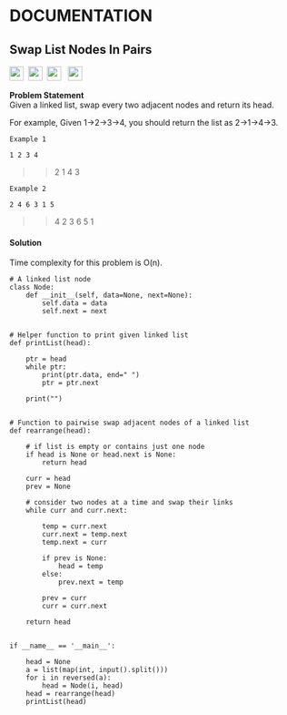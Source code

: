 # DOCUMENTATION
## Swap List Nodes In Pairs<br>
<a><img src= "https://img.shields.io/badge/-Microsoft-orange" height="25">&nbsp;&nbsp;<img src="https://img.shields.io/badge/-Amazon-blue" height="25">&nbsp;&nbsp;<img src= "https://img.shields.io/badge/-Interview Bit-navy" height="25">
&nbsp;&nbsp;<img src= "https://img.shields.io/badge/-Python-red" height="25"></a>

 **Problem Statement**<br>
Given a linked list, swap every two adjacent nodes and return its head.

For example,
Given 1->2->3->4, you should return the list as 2->1->4->3.
```
Example 1
 
1 2 3 4
```
> > 2 1 4 3
```
Example 2

2 4 6 3 1 5
```
> > 4 2 3 6 5 1<br>
#### Solution<br>
Time complexity for this problem is O(n).
```
# A linked list node
class Node:
    def __init__(self, data=None, next=None):
        self.data = data
        self.next = next
 
 
# Helper function to print given linked list
def printList(head):
 
    ptr = head
    while ptr:
        print(ptr.data, end=" ")
        ptr = ptr.next
 
    print("")
 
 
# Function to pairwise swap adjacent nodes of a linked list
def rearrange(head):
 
    # if list is empty or contains just one node
    if head is None or head.next is None:
        return head
 
    curr = head
    prev = None
 
    # consider two nodes at a time and swap their links
    while curr and curr.next:
 
        temp = curr.next
        curr.next = temp.next
        temp.next = curr
 
        if prev is None:
            head = temp
        else:
            prev.next = temp
 
        prev = curr
        curr = curr.next
 
    return head
 
 
if __name__ == '__main__':
 
    head = None
    a = list(map(int, input().split()))
    for i in reversed(a):
        head = Node(i, head)
    head = rearrange(head)
    printList(head)
 
```
